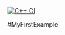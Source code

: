 [![C++ CI](https://github.com/ChicoState/FirstIO/actions/workflows/actions.yml/badge.svg)](https://github.com/JedJordan/MyFirstExample/blob/main/.github/workflows/myCI.yml)

#MyFirstExample
